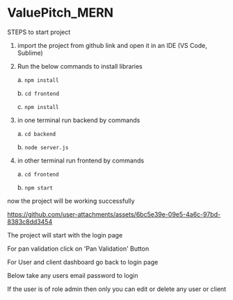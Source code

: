 # ValuePitch_MERN

STEPS to start project

1. import the project from github link and open it in an IDE (VS Code, Sublime)

2. Run the below commands to install libraries

	a. `npm install`

	b. `cd frontend`

	c. `npm install`
    
4. in one terminal run backend by commands
   
	a. `cd backend`

	b. `node server.js`

6. in other terminal run frontend by commands

	a. `cd frontend`

	b. `npm start`

now the project will be working successfully


https://github.com/user-attachments/assets/6bc5e39e-09e5-4a6c-97bd-8383c8dd3454


The project will start with the login page

For pan validation click on 'Pan Validation' Button

For User and client dashboard go back to login page

Below take any users email password to login 

If the user is of role admin then only you can edit or delete any user or client
